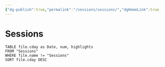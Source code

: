 ```yaml
---
{"dg-publish":true,"permalink":"/sessions/sessions/","dgHomeLink":true,"dgPassFrontmatter":false}
---
```


# Sessions
 
```dataview
TABLE file.cday as Date, num, highlights
FROM "Sessions"
WHERE file.name != "Sessions"
SORT file.cday DESC
```
